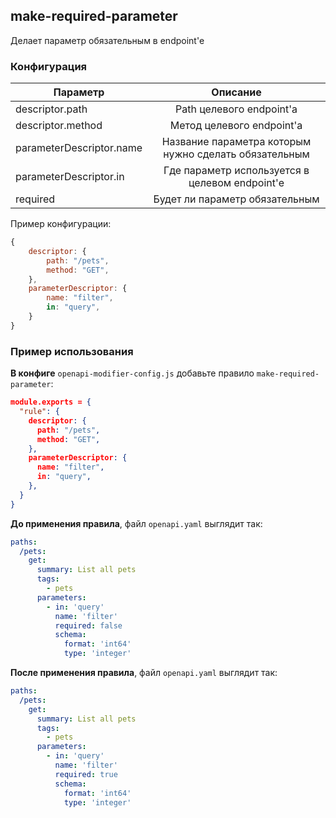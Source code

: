 ## make-required-parameter

Делает параметр обязательным в endpoint'е

### Конфигурация

| Параметр                 |                       Описание                        |
| ------------------------ | :---------------------------------------------------: |
| descriptor.path          |               Path целевого endpoint'а                |
| descriptor.method        |               Метод целевого endpoint'а               |
| parameterDescriptor.name | Название параметра которым нужно сделать обязательным |
| parameterDescriptor.in   |    Где параметр используется в целевом endpoint'е     |
| required                 |            Будет ли параметр обязательным             |

Пример конфигурации:

```js
{
    descriptor: {
        path: "/pets",
        method: "GET",
    },
    parameterDescriptor: {
        name: "filter",
        in: "query",
    }
}
```

### Пример использования

**В конфиге** `openapi-modifier-config.js` добавьте правило `make-required-parameter`:

```json
module.exports = {
  "rule": {
    descriptor: {
      path: "/pets",
      method: "GET",
    },
    parameterDescriptor: {
      name: "filter",
      in: "query",
    },
  }
}
```

**До применения правила**, файл `openapi.yaml` выглядит так:

```yaml
paths:
  /pets:
    get:
      summary: List all pets
      tags:
        - pets
      parameters:
        - in: 'query'
          name: 'filter'
          required: false
          schema:
            format: 'int64'
            type: 'integer'
```

**После применения правила**, файл `openapi.yaml` выглядит так:

```yaml
paths:
  /pets:
    get:
      summary: List all pets
      tags:
        - pets
      parameters:
        - in: 'query'
          name: 'filter'
          required: true
          schema:
            format: 'int64'
            type: 'integer'
```
